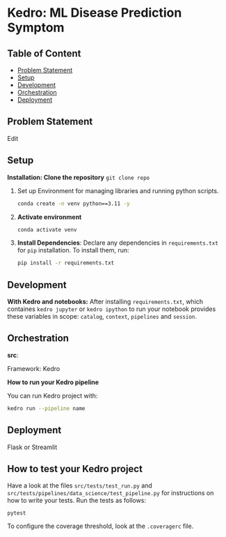 # Kedro: ML Disease Prediction Symptom

## Table of Content
- [Problem Statement](#problem-statement)
- [Setup](#setup)
- [Development](#development)
- [Orchestration](#orchestration)
- [Deployment](#deployment)


## Problem Statement

Edit

## Setup
**Installation: Clone the repository** `git clone repo`

1. Set up Environment for managing libraries and running python scripts.
   ```bash
   conda create -n venv python==3.11 -y
   ```
2. **Activate environment**
   ```bash
   conda activate venv
   ```

3. **Install Dependencies**:
    Declare any dependencies in `requirements.txt` for `pip` installation.
    To install them, run:
    ```bash
    pip install -r requirements.txt 
   ```

## Development
**With Kedro and notebooks:**
After installing `requirements.txt`, which containes `kedro jupyter` or `kedro ipython` to run your notebook provides these variables in scope: `catalog`, `context`, `pipelines` and `session`.

## Orchestration
**src**:

Framework: Kedro

**How to run your Kedro pipeline**

You can run Kedro project with:
```bash
kedro run --pipeline name
```

## Deployment
Flask or Streamlit







## How to test your Kedro project

Have a look at the files `src/tests/test_run.py` and `src/tests/pipelines/data_science/test_pipeline.py` for instructions on how to write your tests. Run the tests as follows:

```
pytest
```

To configure the coverage threshold, look at the `.coveragerc` file.




